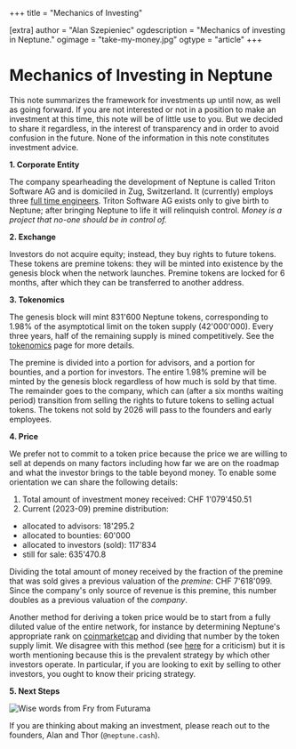 +++
title = "Mechanics of Investing"

[extra]
author = "Alan Szepieniec"
ogdescription = "Mechanics of investing in Neptune."
ogimage = "take-my-money.jpg"
ogtype = "article"
+++

# Mechanics of Investing in Neptune

This note summarizes the framework for investments up until now, as well as going forward. If you are not interested or not in a position to make an investment at this time, this note will be of little use to you. But we decided to share it regardless, in the interest of transparency and in order to avoid confusion in the future. None of the information in this note constitutes investment advice.

**1. Corporate Entity**

The company spearheading the development of Neptune is called Triton Software AG and is domiciled in Zug, Switzerland. It (currently) employs three [full time engineers](../../about). Triton Software AG exists only to give birth to Neptune; after bringing Neptune to life it will relinquish control. *Money is a project that no-one should be in control of.*

**2. Exchange**

Investors do not acquire equity; instead, they buy rights to future tokens. These tokens are premine tokens: they will be minted into existence by the genesis block when the network launches. Premine tokens are locked for 6 months, after which they can be transferred to another address.

**3. Tokenomics**

The genesis block will mint 831'600 Neptune tokens, corresponding to 1.98% of the asymptotical limit on the token supply (42'000'000). Every three years, half of the remaining supply is mined competitively. See the [tokenomics](../tokenomics) page for more details.

The premine is divided into a portion for advisors, and a portion for bounties, and a portion for investors. The entire 1.98% premine will be minted by the genesis block regardless of how much is sold by that time. The remainder goes to the company, which can (after a six months waiting period) transition from selling the rights to future tokens to selling actual tokens. The tokens not sold by 2026 will pass to the founders and early employees.

**4. Price**

We prefer not to commit to a token price because the price we are willing to sell at depends on many factors including how far we are on the roadmap and what the investor brings to the table beyond money. To enable some orientation we can share the following details:

 1. Total amount of investment money received: CHF 1'079'450.51
 2. Current (2023-09) premine distribution:
   - allocated to advisors: 18'295.2
   - allocated to bounties: 60'000
   - allocated to investors (sold): 117'834
   - still for sale: 635'470.8

Dividing the total amount of money received by the fraction of the premine that was sold gives a previous valuation of the *premine*: CHF 7'618'099. Since the company's only source of revenue is this premine, this number doubles as a previous valuation of the *company*.

Another method for deriving a token price would be to start from a fully diluted value of the entire network, for instance by determining Neptune's appropriate rank on [coinmarketcap](https://coinmarketcap.com) and dividing that number by the token supply limit. We disagree with this method (see [here](../valuation) for a criticism) but it is worth mentioning because this is the prevalent strategy by which other investors operate. In particular, if you are looking to exit by selling to other investors, you ought to know their pricing strategy.

**5. Next Steps**

![Wise words from Fry from Futurama](take-my-money.jpg)

If you are thinking about making an investment, please reach out to the founders, Alan and Thor (`@neptune.cash`).

